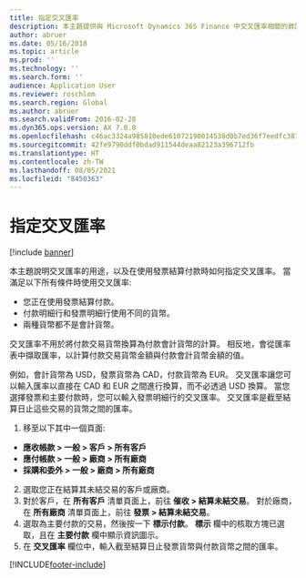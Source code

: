 ```yaml
---
title: 指定交叉匯率
description: 本主題提供與 Microsoft Dynamics 365 Finance 中交叉匯率相關的資訊。
author: abruer
ms.date: 05/16/2018
ms.topic: article
ms.prod: ''
ms.technology: ''
ms.search.form: ''
audience: Application User
ms.reviewer: roschlom
ms.search.region: Global
ms.author: abruer
ms.search.validFrom: 2016-02-28
ms.dyn365.ops.version: AX 7.0.0
ms.openlocfilehash: c46ac3324a985810ede61072190014538d0b7ed36f7eedfc387468619cc88cb2
ms.sourcegitcommit: 42fe9790ddf0bdad911544deaa82123a396712fb
ms.translationtype: HT
ms.contentlocale: zh-TW
ms.lasthandoff: 08/05/2021
ms.locfileid: "8450363"
---
```

# <a name="specify-the-cross-rate"></a>指定交叉匯率

[!include [banner](../includes/banner.md)]

本主題說明交叉匯率的用途，以及在使用發票結算付款時如何指定交叉匯率。 當滿足以下所有條件時使用交叉匯率:  
-   您正在使用發票結算付款。 
-   付款明細行和發票明細行使用不同的貨幣。 
-   兩種貨幣都不是會計貨幣。 

交叉匯率不用於將付款交易貨幣換算為付款會計貨幣的計算。 相反地，會從匯率表中擷取匯率，以計算付款交易貨幣金額與付款會計貨幣金額的值。 

例如，會計貨幣為 USD，發票貨幣為 CAD，付款貨幣為 EUR。 交叉匯率讓您可以輸入匯率以直接在 CAD 和 EUR 之間進行換算，而不必透過 USD 換算。 當您選擇發票和主要付款時，您可以輸入發票明細行的交叉匯率。 交叉匯率是截至結算日止這些交易的貨幣之間的匯率。

1.  移至以下其中一個頁面: 
- **應收帳款 > 一般 > 客戶 > 所有客戶** 
- **應付帳款 > 一般 > 廠商 > 所有廠商** 
- **採購和委外 > 一般 > 廠商 > 所有廠商**
2.  選取您正在結算其未結交易的客戶或廠商。 
3.  對於客戶，在 **所有客戶** 清單頁面上，前往 **催收 > 結算未結交易**。 對於廠商，在 **所有廠商** 清單頁面上，前往 **發票 > 結算未結交易**。 
4.  選取為主要付款的交易，然後按一下 **標示付款**。 **標示** 欄中的核取方塊已選取，且在 **主要付款** 欄中顯示資訊圖示。 
5.  在 **交叉匯率** 欄位中，輸入截至結算日止發票貨幣與付款貨幣之間的匯率。 


[!INCLUDE[footer-include](../../includes/footer-banner.md)]